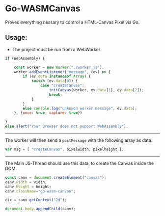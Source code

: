 # Go-WASMCanvas

Proves everything nessary to control a HTML-Canvas Pixel via Go.

## Usage:
- The project must be run from a WebWorker
```javascript
if (WebAssembly) {

    const worker = new Worker("./worker.js");
    worker.addEventListener("message", (ev) => {
        if (ev.data instanceof Array) {
            switch (ev.data[0]) {
                case "createCanvas": 
                    initCanvas(worker, ev.data[1], ev.data[2]); 
                    break;
            }
        }
        else console.log("unknwon worker message", ev.data);
    }, {once: true, capture: true})

}
else alert("Your Browser does not support WebAssembly");

```

---


The worker will then send a `postMessage` with the following array as data.
```javascript
var msg = [ "createCanvas", pixelwidth, pixelheight ];
```
---

The Main JS-Thread should use this data, to create the Canvas inside the DOM.

```javascript
const canv = document.createElement("canvas");
canv.width = width;
canv.height = height;
canv.className="go-wasm-canvas";

ctx = canv.getContext("2d");

document.body.appendChild(canv);
```

